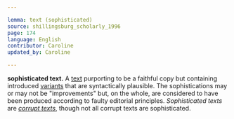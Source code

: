 ```yaml
---

lemma: text (sophisticated)
source: shillingsburg_scholarly_1996
page: 174
language: English
contributor: Caroline
updated_by: Caroline

---
```


**sophisticated text.** A [text](text.html) purporting to be a faithful copy but containing introduced [variants](variant.html) that are syntactically plausible. The sophistications may or may not be "improvements" but, on the whole, are considered to have been produced according to faulty editorial principles. _Sophisticated texts_ are _[corrupt texts](textCorrupt.html)_, though not all corrupt texts are sophisticated.
